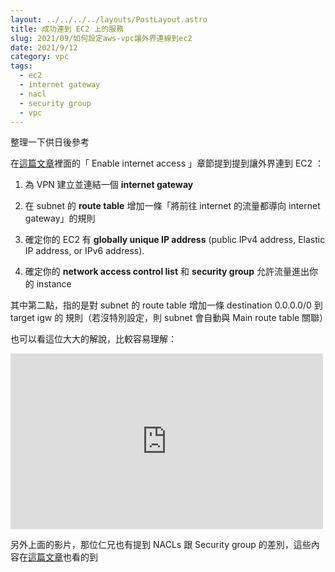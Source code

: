 ```yaml
---
layout: ../../../../layouts/PostLayout.astro
title: 成功連到 EC2 上的服務
slug: 2021/09/如何設定aws-vpc讓外界連線到ec2
date: 2021/9/12
category: vpc
tags: 
  - ec2
  - internet gateway
  - nacl
  - security group
  - vpc
---
```


  
整理一下供日後參考







  
在[這篇文章](https://docs.aws.amazon.com/vpc/latest/userguide/VPC_Internet_Gateway.html)裡面的「 Enable internet access 」章節提到提到讓外界連到 EC2 ：




  
1. 為 VPN 建立並連結一個 **internet gateway**



  
2. 在 subnet 的 **route table** 增加一條「將前往 internet 的流量都導向 internet gateway」的規則



  
3. 確定你的 EC2 有 **globally unique IP address** (public IPv4 address, Elastic IP address, or IPv6 address).



  
4. 確定你的 **network access control list** 和 **security group** 允許流量進出你的 instance




  
 



  
其中第二點，指的是對 subnet 的 route table 增加一條 destination 0.0.0.0/0 到 target igw 的 規則（若沒特別設定，則 subnet 會自動與 Main route table 關聯）



  
 



  




  
也可以看這位大大的解說，比較容易理解：




<iframe title="AWS Networking Fundamentals" width="500" height="281" src="https://www.youtube.com/embed/hiKPPy584Mg?start=458&amp;feature=oembed" frameborder="0" allow="accelerometer; autoplay; clipboard-write; encrypted-media; gyroscope; picture-in-picture; web-share" referrerpolicy="strict-origin-when-cross-origin" allowfullscreen=""></iframe>




  
另外上面的影片，那位仁兄也有提到 NACLs 跟 Security group 的差別，這些內容在[這篇文章](https://docs.aws.amazon.com/vpc/latest/userguide/VPC_Security.html#VPC_Security_Comparison)也看的到
